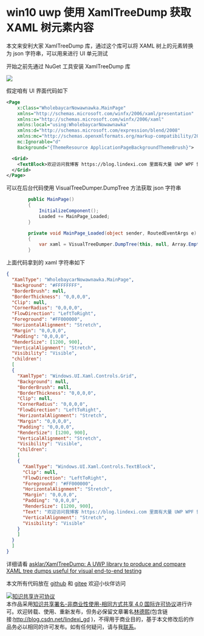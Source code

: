 # win10 uwp 使用 XamlTreeDump 获取 XAML 树元素内容

本文来安利大家 XamlTreeDump 库，通过这个库可以将 XAML 树上的元素转换为 json 字符串，可以用来进行 UI 单元测试

<!--more-->

<!-- 发布 -->

开始之前先通过 NuGet 工具安装 XamlTreeDump 库

<!-- ![](image/win10 uwp 使用 XamlTreeDump 获取 XAML 树元素内容/win10 uwp 使用 XamlTreeDump 获取 XAML 树元素内容0.png) -->

![](http://image.acmx.xyz/lindexi%2F20215896206650.jpg)

假定咱有 UI 界面代码如下

```xml
<Page
    x:Class="WholebaycarNowawnawka.MainPage"
    xmlns="http://schemas.microsoft.com/winfx/2006/xaml/presentation"
    xmlns:x="http://schemas.microsoft.com/winfx/2006/xaml"
    xmlns:local="using:WholebaycarNowawnawka"
    xmlns:d="http://schemas.microsoft.com/expression/blend/2008"
    xmlns:mc="http://schemas.openxmlformats.org/markup-compatibility/2006"
    mc:Ignorable="d"
    Background="{ThemeResource ApplicationPageBackgroundThemeBrush}">

  <Grid>
    <TextBlock>欢迎访问我博客 https://blog.lindexi.com 里面有大量 UWP WPF 博客</TextBlock>
  </Grid>
</Page>
```

可以在后台代码使用 VisualTreeDumper.DumpTree 方法获取 json 字符串

```csharp
        public MainPage()
        {
            InitializeComponent();
            Loaded += MainPage_Loaded;
        }

        private void MainPage_Loaded(object sender, RoutedEventArgs e)
        {
            var xaml = VisualTreeDumper.DumpTree(this, null, Array.Empty<string>(), new AttachedProperty[0]);
        }
```


上面代码拿到的 xaml 字符串如下

```json
{
  "XamlType": "WholebaycarNowawnawka.MainPage",
  "Background": "#FFFFFFFF",
  "BorderBrush": null,
  "BorderThickness": "0,0,0,0",
  "Clip": null,
  "CornerRadius": "0,0,0,0",
  "FlowDirection": "LeftToRight",
  "Foreground": "#FF000000",
  "HorizontalAlignment": "Stretch",
  "Margin": "0,0,0,0",
  "Padding": "0,0,0,0",
  "RenderSize": [1200, 900],
  "VerticalAlignment": "Stretch",
  "Visibility": "Visible",
  "children": 
  [
  {
    "XamlType": "Windows.UI.Xaml.Controls.Grid",
    "Background": null,
    "BorderBrush": null,
    "BorderThickness": "0,0,0,0",
    "Clip": null,
    "CornerRadius": "0,0,0,0",
    "FlowDirection": "LeftToRight",
    "HorizontalAlignment": "Stretch",
    "Margin": "0,0,0,0",
    "Padding": "0,0,0,0",
    "RenderSize": [1200, 900],
    "VerticalAlignment": "Stretch",
    "Visibility": "Visible",
    "children": 
    [
    {
      "XamlType": "Windows.UI.Xaml.Controls.TextBlock",
      "Clip": null,
      "FlowDirection": "LeftToRight",
      "Foreground": "#FF000000",
      "HorizontalAlignment": "Stretch",
      "Margin": "0,0,0,0",
      "Padding": "0,0,0,0",
      "RenderSize": [1200, 900],
      "Text": "欢迎访问我博客 https://blog.lindexi.com 里面有大量 UWP WPF 博客",
      "VerticalAlignment": "Stretch",
      "Visibility": "Visible"
    }
    ]
  }
  ]
}
```

详细请看 [asklar/XamlTreeDump: A UWP library to produce and compare XAML tree dumps useful for visual end-to-end testing](https://github.com/asklar/XamlTreeDump )

本文所有代码放在 [github](https://github.com/lindexi/lindexi_gd/tree/dbf7f4a71f7717f4b3a920968082320766c9ae2e/WholebaycarNowawnawka) 和 [gitee](https://gitee.com/lindexi/lindexi_gd/tree/dbf7f4a71f7717f4b3a920968082320766c9ae2e/WholebaycarNowawnawka) 欢迎小伙伴访问

<a rel="license" href="http://creativecommons.org/licenses/by-nc-sa/4.0/"><img alt="知识共享许可协议" style="border-width:0" src="https://licensebuttons.net/l/by-nc-sa/4.0/88x31.png" /></a><br />本作品采用<a rel="license" href="http://creativecommons.org/licenses/by-nc-sa/4.0/">知识共享署名-非商业性使用-相同方式共享 4.0 国际许可协议</a>进行许可。欢迎转载、使用、重新发布，但务必保留文章署名[林德熙](http://blog.csdn.net/lindexi_gd)(包含链接:http://blog.csdn.net/lindexi_gd )，不得用于商业目的，基于本文修改后的作品务必以相同的许可发布。如有任何疑问，请与我[联系](mailto:lindexi_gd@163.com)。
